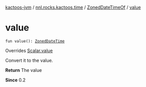 [kactoos-jvm](../../index.md) / [nnl.rocks.kactoos.time](../index.md) / [ZonedDateTimeOf](index.md) / [value](./value.md)

# value

`fun value(): `[`ZonedDateTime`](http://docs.oracle.com/javase/8/docs/api/java/time/ZonedDateTime.html)

Overrides [Scalar.value](../../nnl.rocks.kactoos/-scalar/value.md)

Convert it to the value.

**Return**
The value

**Since**
0.2

